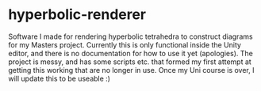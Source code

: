 # hyperbolic-renderer
Software I made for rendering hyperbolic tetrahedra to construct diagrams for my Masters project.
Currently this is only functional inside the Unity editor, and there is no documentation for how to use it yet (apologies). The project is messy, and has some scripts etc. that formed my first attempt at getting this working that are no longer in use.
Once my Uni course is over, I will update this to be useable :)
